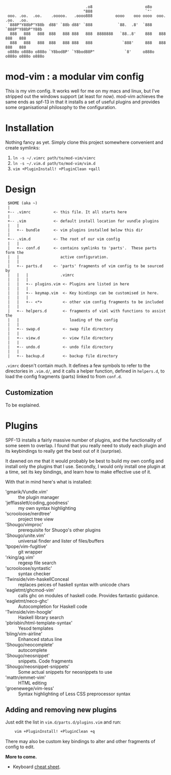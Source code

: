 
                                       .o8                       o8o                    
                                      "888                       `"'                    
     ooo. .oo.  .oo.    .ooooo.   .oooo888          oooo    ooo oooo  ooo. .oo.  .oo.   
     `888P"Y88bP"Y88b  d88' `88b d88' `888           `88.  .8'  `888  `888P"Y88bP"Y88b  
      888   888   888  888   888 888   888  8888888   `88..8'    888   888   888   888  
      888   888   888  888   888 888   888             `888'     888   888   888   888  
     o888o o888o o888o `Y8bod8P' `Y8bod88P"             `8'     o888o o888o o888o o888o 
                                                                                   
                                                                                   


# mod-vim : a modular vim config

This is my vim config. It works well for me on my macs and linux, but I've
stripped out the windows support (at least for now).  mod-vim achieves the same
ends as spf-13 in that it installs a set of useful plugins and provides some
organisational philosophy to the configuration.


# Installation

Nothing fancy as yet.  Simply clone this project somewhere convenient and
create symlinks:

1. `ln -s ~/.vimrc path/to/mod-vim/vimrc`
1. `ln -s ~/.vim.d path/to/mod-vim/vim.d`
1. `vim +PluginInstall! +PluginClean +qall`

# Design


```
 $HOME (aka ~)
 |
 +-- .vimrc          <- this file. It all starts here
 |
 +-- .vim            <- default install location for vundle plugins
 |   |
 |   +-- bundle      <- vim plugins installed below this dir
 |
 +-- .vim.d          <- The root of our vim config
 |   |
 |   +-- conf.d      <- contains symlinks to 'parts'.  These parts form the
 |   |                  active configuration.
 |   |
 |   +-- parts.d     <- 'parts' fragments of vim config to be sourced by
 |   |   |              .vimrc
 |   |   |
 |   |   +-- plugins.vim <- Plugins are listed in here
 |   |   |
 |   |   +-- keymap.vim  <- Key bindings can be customised in here.
 |   |   |
 |   |   +-- <*>         <- other vim config fragments to be included
 |   |
 |   +-- helpers.d       <- fragments of viml with functions to assist the
 |   |                      loading of the config
 |   |
 |   +-- swap.d          <- swap file directory
 |   |
 |   +-- view.d          <- view file directory
 |   |
 |   +-- undo.d          <- undo file directory
 |   |
 |   +-- backup.d        <- backup file directory

```

`.vimrc` doesn't contain much.  It defines a few symbols to refer to the 
directories in `.vim.d/`, and it calls a helper function, defined in `helpers.d`,
to load the config fragments (parts) linked to from `conf.d`.



## Customization

To be explained.



# Plugins

SPF-13 installs a fairly massive number of plugins, and the functionality of
some seem to overlap.  I found that you really need to study each plugin and its
keybindings to really get the best out of it (surprise).

It dawned on me that it would probably be best to build my own config and install
only the plugins that I use.  Secondly, I would only install one plugin at a
time, set its key bindings, and learn how to make effective use of it.

With that in mind here's what is installed:

<dl>
  <dt>'gmarik/Vundle.vim'</dt>
  <dd>the plugin manager</dd>
  <dt>'jefflasslett/coding_goodness'</dt>
  <dd>my own syntax highlighting<dd>
  <dt>'scrooloose/nerdtree'</dt>
  <dd>project tree view<dd>
  <dt>'Shougo/vimproc'</dt>
  <dd>prerequisite for Shuogo's other plugins<dd>
  <dt>'Shougo/unite.vim'</dt>
  <dd>universal finder and lister of files/buffers<dd>
  <dt>'tpope/vim-fugitive'</dt>
  <dd>git wrapper<dd>
  <dt>'rking/ag.vim'</dt>
  <dd>regexp file search<dd>
  <dt>'scrooloose/syntastic'</dt>
  <dd>syntax checker<dd>
  <dt>'Twinside/vim-haskellConceal</dt>
  <dd>replaces peices of haskell syntax with unicode chars<dd>
  <dt>'eagletmt/ghcmod-vim'</dt>
  <dd>calls ghc on modules of haskell code.  Provides fantastic guidance.<dd>
  <dt>'eagletmt/neco-ghc'<dt>
  <dd>Autocompletion for Haskell code</dd>
  <dt>'Twinside/vim-hoogle'</dt>
  <dd>Haskell library search<dd>
  <dt>'pbrisbin/html-template-syntax'</dt>
  <dd>Yesod templates<dd>
  <dt>'bling/vim-airline'</dt>
  <dd>Enhanced status line<dd>
  <dt>'Shougo/neocomplete'</dt>
  <dd>autocomplete<dd>
  <dt>'Shougo/neosnippet'</dt>
  <dd>snippets.  Code fragments<dd>
  <dt>'Shougo/neosnippet-snippets'</dt>
  <dd>Some actual snippets for neosnippets to use</dd>
  <dt>'mattn/emmet-vim'</dt>
  <dd>HTML editing <dd>
  <dt>'groenewege/vim-less'</dt>
  <dd>Syntax highlighting of Less CSS preprocessor syntax</dd>
</dl>



## Adding and removing new plugins

Just edit the list in `vim.d/parts.d/plugins.vim` and run:
```bash
    vim +PluginInstall! +PluginClean +q
```

There may also be custom key bindings to alter and other fragments of config
to edit.  

**More to come.**

* Keyboard [cheat sheet](https://walking-without-crutches.heroku.com/image/images/vi-vim-cheat-sheet.png).

[Git]:http://git-scm.com
[Vim]:http://www.vim.org/download.php#pc
[spf13-vim]:https://github.com/spf13/spf13-vim

